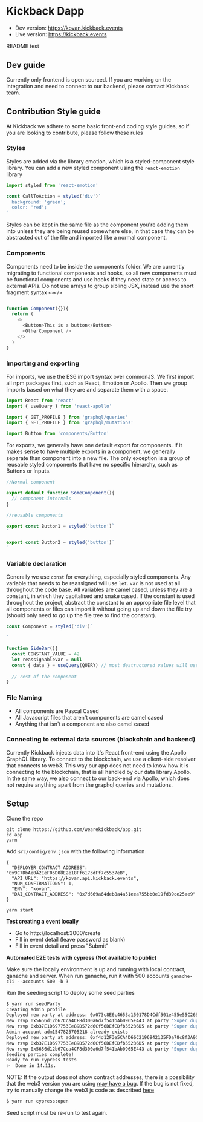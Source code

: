 # Kickback Dapp

- Dev version: https://kovan.kickback.events
- Live version: https://kickback.events

README test

## Dev guide

Currently only frontend is open sourced.
If you are working on the integration and need to connect to our backend, please contact Kickback team.

## Contribution Style guide

At Kickback we adhere to some basic front-end coding style guides, so if you are looking to contribute, please follow these rules

### Styles

Styles are added via the library emotion, which is a styled-component style library. You can add a new styled component using the `react-emotion` library

```js
import styled from 'react-emotion'

const CallToAction = styled('div')`
  background: 'green';
  color: 'red';
`
```

Styles can be kept in the same file as the component you're adding them into unless they are being reused somewhere else, in that case they can be abstracted out of the file and imported like a normal component.

### Components

Components need to be inside the components folder. We are currently migrating to functional components and hooks, so all new components must be functional components and use hooks if they need state or access to external APIs. Do not use arrays to group sibling JSX, instead use the short fragment syntax `<></>`

```js

function Component({}){
  return (
    <>
      <Button>This is a button</Button>
      <OtherComponent />
    </>
  )
}


```

### Importing and exporting

For imports, we use the ES6 import syntax over commonJS. We first import all npm packages first, such as React, Emotion or Apollo. Then we group imports based on what they are and separate them with a space.

```js
import React from 'react'
import { useQuery } from 'react-apollo'

import { GET_PROFILE } from 'graphql/queries'
import { SET_PROFILE } from 'graphql/mutations'

import Button from 'components/Button'
```

For exports, we generally have one default export for components. If it makes sense to have multiple exports in a component, we generally separate than component into a new file. The only exception is a group of reusable styled components that have no specific hierarchy, such as Buttons or Inputs.

```js
//Normal component

export default function SomeComponent(){
  // component internals
}
```

```js
//reusable components

export const Button1 = styled('button')`
`

export const Button2 = styled('button')`
`
```

### Variable declaration

Generally we use `const` for everything, especially styled components. Any variable that needs to be reassigned will use `let`. `var` is not used at all throughout the code base. All variables are camel cased, unless they are a constant, in which they capitalised and snake cased. If the constant is used throughout the project, abstract the constant to an appropriate file level that all components or files can import it without going up and down the file try (should only need to go up the file tree to find the constant).

```js
const Component = styled('div')`

`

function SideBar(){
  const CONSTANT_VALUE = 42
  let reassignableVar = null
  const { data } = useQuery(QUERY) // most destructured values will use const unless otherwise needed
  
  // rest of the component
}
```

### File Naming

* All components are Pascal Cased
* All Javascript files that aren't components are camel cased
* Anything that isn't a component are also camel cased

### Connecting to external data sources (blockchain and backend)

Currently Kickback injects data into it's React front-end using the Apollo GraphQL library. To connect to the blockchain, we use a client-side resolver that connects to web3. This way our app does not need to know how it is connecting to the blockchain, that is all handled by our data library Apollo. In the same way, we also connect to our back-end via Apollo, which does not require anything apart from the graphql queries and mutations.

## Setup

Clone the repo

```
git clone https://github.com/wearekickback/app.git
cd app
yarn
```

Add `src/config/env.json` with the following information

```
{
  "DEPLOYER_CONTRACT_ADDRESS": "0x9C7DbAe0A2EeF05D08E2e18Ff6173dFf7c5537eB",
  "API_URL": "https://kovan.api.kickback.events",
  "NUM_CONFIRMATIONS": 1,
  "ENV": "kovan",
  "DAI_CONTRACT_ADDRESS": "0x7d669a64deb8a4a51eea755bb0e19fd39ce25ae9"
}
```

```
yarn start
```

**Test creating a event locally**

- Go to http://localhost:3000/create
- Fill in event detail (leave password as blank)
- Fill in event detail and press "Submit"

**Automated E2E tests with cypress (Not available to public)**

Make sure the locally environment is up and running with local contract, ganache and server. When run ganache, run it with 500 accounts `ganache-cli --accounts 500 -b 3`

Run the seeding script to deploy some seed parties

```bash
$ yarn run seedParty
Creating admin profile
Deployed new party at address: 0x073c8E6c4653a150178D4Cdf501e455e55C26BA4
New rsvp 0x5656d12b67Cca4CF8d300a6d7f541bAb0965E443 at party 'Super duper'at address: 0x073c8E6c4653a150178D4Cdf501e455e55C26BA4
New rsvp 0xb37E1D697753Ee89D572d6Cf56DEfCDfb55236D5 at party 'Super duper'at address: 0x073c8E6c4653a150178D4Cdf501e455e55C26BA4
Admin account adm1547825705218 already exists
Deployed new party at address: 0xf4d12F3e5CA4D66C2196942135FDa78c8f3A90d1
New rsvp 0xb37E1D697753Ee89D572d6Cf56DEfCDfb55236D5 at party 'Super duper 2'at address: 0xf4d12F3e5CA4D66C2196942135FDa78c8f3A90d1
New rsvp 0x5656d12b67Cca4CF8d300a6d7f541bAb0965E443 at party 'Super duper 2'at address: 0xf4d12F3e5CA4D66C2196942135FDa78c8f3A90d1
Seeding parties complete!
Ready to run cypress tests
✨  Done in 14.11s.
```

NOTE: If the output does not show contract addresses, there is a possibility that the web3 version you are using [may have a bug](https://github.com/ethereum/web3.js/issues/1916). If the bug is not fixed, try to manually change the web3 js code as described [here](https://ethereum.stackexchange.com/questions/61073/uncaught-error-returned-values-arent-valid-did-it-run-out-of-gas)

```bash
$ yarn run cypress:open
```

Seed script must be re-run to test again.
